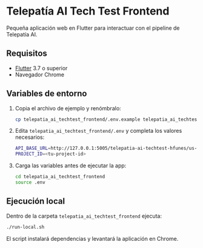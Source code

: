 # Telepatía AI Tech Test Frontend

Pequeña aplicación web en Flutter para interactuar con el pipeline de Telepatía AI.

## Requisitos

- [Flutter](https://flutter.dev) 3.7 o superior
- Navegador Chrome

## Variables de entorno

1. Copia el archivo de ejemplo y renómbralo:
   ```bash
   cp telepatia_ai_techtest_frontend/.env.example telepatia_ai_techtest_frontend/.env
   ```
2. Edita `telepatia_ai_techtest_frontend/.env` y completa los valores necesarios:
   ```bash
   API_BASE_URL=http://127.0.0.1:5005/telepatia-ai-techtest-hfunes/us-central1
   PROJECT_ID=<tu-project-id>
   ```
3. Carga las variables antes de ejecutar la app:
   ```bash
   cd telepatia_ai_techtest_frontend
   source .env
   ```

## Ejecución local

Dentro de la carpeta `telepatia_ai_techtest_frontend` ejecuta:
```bash
./run-local.sh
```
El script instalará dependencias y levantará la aplicación en Chrome.

